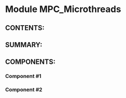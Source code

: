 Module MPC_Microthreads
======================

CONTENTS:
---------
    
    

SUMMARY:
--------


COMPONENTS:
-----------

### Component #1
### Component #2
